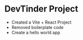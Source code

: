 # DevTinder Project

- Created a Vite + React Project
- Removed boilerplate code
- Create a hello world app
